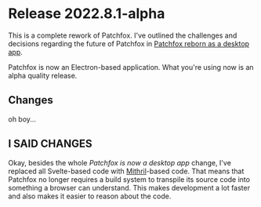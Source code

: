 # Release 2022.8.1-alpha

This is a complete rework of Patchfox. I've outlined the challenges and decisions regarding the future of Patchfox in [Patchfox reborn as a desktop app](https://andregarzia.com/2022/05/Patchfox-reborn-as-a-desktop-app.html). 

Patchfox is now an Electron-based application. What you're using now is an alpha quality release.

## Changes

oh boy...

## I SAID CHANGES

Okay, besides the whole _Patchfox is now a desktop app_ change, I've replaced all Svelte-based code with [Mithril](https://mithril.js.org)-based code. That means that Patchfox no longer requires a build system to transpile its source code into something a browser can understand. This makes development a lot faster and also makes it easier to reason about the code.
